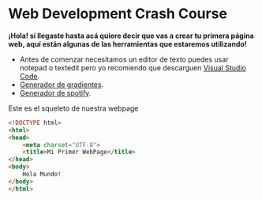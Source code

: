 # Web Development Crash Course

**¡Hola! sí llegaste hasta acá quiere decir que vas a crear tu primera página web, aquí están algunas de las herramientas que estaremos utilizando!**

- Antes de comenzar necesitamos un editor de texto puedes usar notepad o textedit pero yo recomiendo que descarguen [Visual Studio Code](https://code.visualstudio.com/download).
- [Generador de gradientes](https://cssgradient.io/).
- [Generador de spotify](https://developer.spotify.com/documentation/widgets/generate/embed/).

Este es el squeleto de nuestra webpage
```html
<!DOCTYPE html>
<html>
<head>
    <meta charset="UTF-8">
    <title>Mi Primer WebPage</title>
</head>
<body>
    Hola Mundo!
</body>
</html>
```
